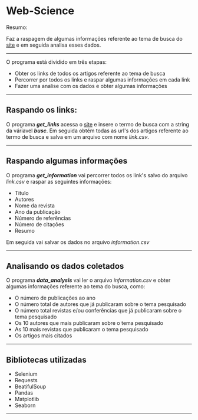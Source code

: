 # Web-Science

Resumo:
    
   Faz a raspagem de algumas informações referente ao tema de busca do [site](http://apps.webofknowledge.com/WOS_GeneralSearch_input.do?product=WOS&search_mode=GeneralSearch&SID=8CdNfe41ErEsAyrKeAG&preferencesSaved=) e em seguida analisa esses dados.

----

O programa está dividido em três etapas:
<ul>
  <li> Obter os links de todos os artigos referente ao tema de busca </li>
  <li> Percorrer por todos os links e raspar algumas informações em cada link </li>
  <li> Fazer uma analise com os dados e obter algumas informações </li>
</ul>

----

## Raspando os links:

O programa ***get_links*** acessa o [site](http://apps.webofknowledge.com/WOS_GeneralSearch_input.do?product=WOS&search_mode=GeneralSearch&SID=8CdNfe41ErEsAyrKeAG&preferencesSaved=) e insere o termo de busca com a string da váriavel ***busc***. Em seguida obtém todas as url's dos artigos referente ao termo de busca e salva em um arquivo com nome *link.csv*.

----

## Raspando algumas informações

O programa ***get_information*** vai percorrer todos os link's salvo do arquivo *link.csv* e raspar as seguintes informações:

<ul>
    <li>Titulo</li>
    <li>Autores</li>
    <li>Nome da revista</li>
    <li>Ano da publicação</li>
    <li>Número de referências</li>
    <li>Número de citações</li>
    <li>Resumo</li>
</ul>

Em seguida vai salvar os dados no arquivo *information.csv*

----

## Analisando os dados coletados

O programa ***data_analysis*** vai ler o arquivo *information.csv* e obter algumas informações referente ao tema do busca, como:
<ul>
    <li> O número de publicações ao ano </li>
    <li> O número total de autores que já publicaram sobre o tema pesquisado </li>
    <li> O número total revistas e/ou conferências que já publicaram sobre o tema pesquisado </li>
    <li> Os 10 autores que mais publicaram sobre o tema pesquisado </li>
    <li> As 10 mais revistas que publicaram o tema pesquisado </li>
    <li> Os artigos mais citados </li>
</ul>

----

## Bibliotecas utilizadas
<ul>
    <li> Selenium </li>
    <li> Requests </li>
    <li> BeatifulSoup </li>
    <li> Pandas </li>
    <li> Matplotlib </li>
    <li> Seaborn </li>
</ul>

---
